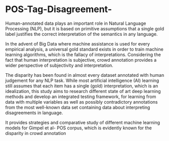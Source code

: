 # POS-Tag-Disagreement-

Human-annotated data plays an important role in Natural Language Processing (NLP), but it is based on
primitive assumptions that a single gold label justifies the correct interpretation of the semantics in any language. 

In the advent of Big Data where machine assistance is used for every empirical analysis, a universal gold standard exists in order to train machine learning algorithms, which is the fallacy of
interpretations. Considering the fact that human interpretation is subjective, crowd annotation provides a wider perspective of subjectivity and interpretation.

The disparity has been found in almost every dataset annotated with human judgement for any NLP task.
While most artificial intelligence (AI) learning still assumes that each item has a single (gold) interpretation, which is an idealization, this study aims to research different state of art deep learning methods and develop an integrated testing framework, for learning from data with multiple variables as well as possibly contradictory annotations from the most well-known data set containing data about interpreting disagreements in language.

It provides strategies and comparative study of different machine learning models for Gimpel et al- POS corpus, which is evidently known for the disparity in crowd annotation
